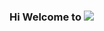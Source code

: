 ### Hi Welcome to <img src="https://user-images.githubusercontent.com/117680387/222905768-2cd8ba52-3661-47f5-b74d-bb840afa6aa2.png">

